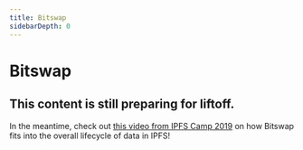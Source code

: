 ```yaml
---
title: Bitswap
sidebarDepth: 0
---
```


# Bitswap

## This content is still preparing for liftoff.

In the meantime, check out [this video from IPFS Camp 2019](https://www.youtube.com/watch?v=fLUq0RkiTBA) on how Bitswap fits into the overall lifecycle of data in IPFS!
